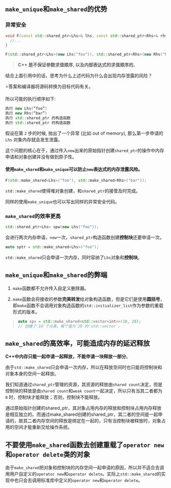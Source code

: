 ## `make_unique`和`make_shared`的优势
### 异常安全
```C++ {.line-numbers}
void F(const std::shared_ptr<Lhs>& lhs, const std::shared_ptr<Rhs>& rhs) {
  //...
}

F(std::shared_ptr<Lhs>(new Lhs("foo")), std::shared_ptr<Rhs>(new Rhs("bar")));
```
> **C++ 是不保证参数求值顺序, 以及内部表达式的求值顺序的**。

结合上面引用中的话，思考为什么上述代码为什么会出现内存泄露的风险？

:star:答案和编译器将源码转换为目标代码有关。

所以可能的执行顺序如下:

```C++ {.line-numbers}
执行 new Lhs(“foo”)
执行 new Rhs(“bar”)
执行 std::shared_ptr 的构造函数
执行 std::shared_ptr 的构造函数
```
假设在第 `2` 步的时候, 抛出了一个异常 (比如 out of memory), 那么第一步申请的 `Lhs` 对象内存就会发生泄露。 

这个问题的核心在于，通过传入`new`出来的原始指针创建`shared_ptr`的操作中内存申请和对象创建并没有做到原子性。

#### 使用`make_shared`和`make_unique`可以防止`new`表达式的内存泄露风险。
```C++ {.line-numbers}
F(std::make_shared<Lhs>("foo"), std::make_shared<Rhs>("bar"));
```
`std::make_shared`使得堆对象创建，和`shared_ptr`的接管及时完成。

同样的使用`make_unique`也可以写出同样的异常安全代码。

### `make_shared`的效率更高

```C++ 
std::shared_ptr<Lhs> spw(new Lhs("foo"));
```
会进行两次内存申请，`new`一次，`shared_ptr`构造函数创建**控制块**还要申请一次。


```C++ 
auto sptr = std::make_shared<Lhs>("foo");
```
`std::make_shared`只会申请一次内存，同时容纳了`Lhs`对象和**控制块**。

## `make_unique`和`make_shared`的弊端
1. `make`函数都不允许传入自定义删除器。

2. `make`函数会将接收的参数**完美转发**给对象构造函数，但是它们是使用**圆括号**，即`make`函数不会调用对象构造函数的`std::initializer_list`作为参数的重载形式的版本。

> ```C++ 
> auto spv = std::make_shared<std::vector<int>>(10, 20);
> // 创建了`10`个元素，每个值为`20`的`std::vector`。
> ```

## `make_shared`的高效率，可能造成内存的延迟释放
**C++中内存只能一起申请一起释放，不能申请一块释放一部分**。

由于`std::make_shared`只会申请一次内存，所以在释放空间时也只能将控制块和对象本身的空间一起释放。

我们知道通过`shared_ptr`管理的资源，其资源的释放由`shared count`决定，但是控制块的释放是由`shared count`和`weak count`一起决定，所以只有当其二者都为 `0` 时，控制块才能释放；否则，控制块不能释放。

通过原始指针创建的shared_ptr，其对象占用内存的释放和控制块占用内存释放是相互独立的。而通过make_shared创建的shared_ptr，其二者的空间是一起申请的，故其二者内存空间的释放是绑定在一起的，只有当控制块被释放时，对象占用的空间才能重新交给操作系统。



## 不要使用`make_shared`函数去创建重载了`operator new`和`operator delete`类的对象
由于`make_shared`把对象和控制块的内存空间一起申请的原因，所以并不适合去调用用户自定义的`operator new`和`operator delete`。实际上`std::make_shared`的实现中也只会去调用标准库中定义的`operator new`和`operator delete`。


